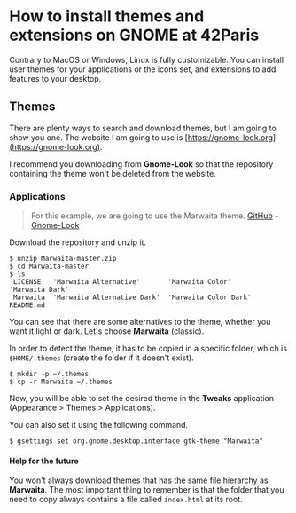 # How to install themes and extensions on GNOME at 42Paris

Contrary to MacOS or Windows, Linux is fully customizable. You can install user themes for your applications or the icons set, and extensions to add features to your desktop.

## Themes

There are plenty ways to search and download themes, but I am going to show you one. The website I am going to use is [https://gnome-look.org](https://gnome-look.org).

I recommend you downloading from **Gnome-Look** so that the repository containing the theme won't be deleted from the website.

### Applications

> For this example, we are going to use the Marwaita theme.
> [GitHub](https://github.com/darkomarko42/Marwaita) - [Gnome-Look](https://www.gnome-look.org/p/1239855)

Download the repository and unzip it.

```shell
$ unzip Marwaita-master.zip
$ cd Marwaita-master
$ ls
 LICENSE   'Marwaita Alternative'       'Marwaita Color'       'Marwaita Dark'
 Marwaita  'Marwaita Alternative Dark'  'Marwaita Color Dark'   README.md
```

You can see that there are some alternatives to the theme, whether you want it light or dark. Let's choose **Marwaita** (classic).

In order to detect the theme, it has to be copied in a specific folder, which is `$HOME/.themes` (create the folder if it doesn't exist).

```shell
$ mkdir -p ~/.themes
$ cp -r Marwaita ~/.themes
```

Now, you will be able to set the desired theme in the **Tweaks** application (Appearance > Themes > Applications).

You can also set it using the following command.

```shell
$ gsettings set org.gnome.desktop.interface gtk-theme "Marwaita"
```

#### Help for the future

You won't always download themes that has the same file hierarchy as **Marwaita**. The most important thing to remember is that the folder that you need to copy always contains a file called `index.html` at its root.
